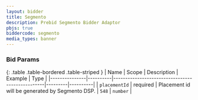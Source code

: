 ```yaml
---
layout: bidder
title: Segmento
description: Prebid Segmento Bidder Adaptor
pbjs: true
biddercode: segmento
media_types: banner
---
```


### Bid Params

{: .table .table-bordered .table-striped }
| Name          | Scope    | Description                                     | Example | Type     |
|---------------|----------|-------------------------------------------------|---------|----------|
| `placementId` | required | Placement id will be generated by Segmento DSP. | `548`   | `number` |
